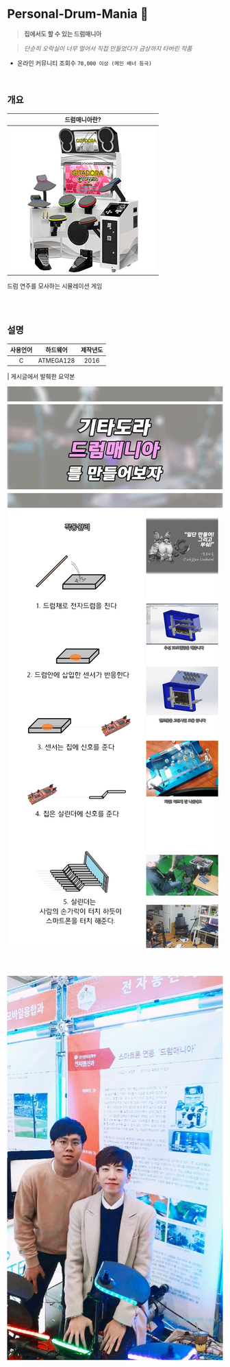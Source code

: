 # Personal-Drum-Mania 🥁
 >  **집에서도 할 수 있는 드럼매니아**

> *단순히 오락실이 너무 멀어서 직접 만들었다가 금상까지 타버린 작품*
- 온라인 커뮤니티 조회수 ```70,000 이상 (메인 배너 등극)```

<br />

## 개요
|<b>드럼매니아란?</b>|
| :--: |
| ![img](./docs/images/drummania.png)
드럼 연주를 모사하는 시뮬레이션 게임


<br />
<br />

## 설명

| **사용언어** | **하드웨어** | **제작년도** |
|:------------:|:------------:|:------------:|
| C            | ATMEGA128    | 2016         |






| 게시글에서 발췌한 요약본

![img](./docs/images/1.png)
![img](./docs/images/2.png)
![img](./docs/images/3.png)


<br />
<br />

![img](./docs/images/4.jpg)